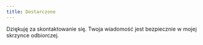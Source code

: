 ```yaml
---
title: Dostarczone
---
```


Dziękuję za skontaktowanie się. Twoja wiadomość jest bezpiecznie w mojej skrzynce odbiorczej. <br />
